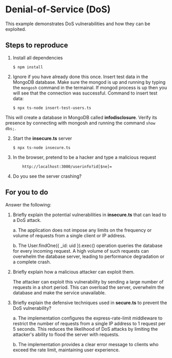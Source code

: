 # Denial-of-Service (DoS)

This example demonstrates DoS vulnerabilities and how they can be exploited.

## Steps to reproduce

1. Install all dependencies

   `$ npm install`

2. Ignore if you have already done this once. Insert test data in the MongoDB database. Make sure the mongod is up and running by typing the `mongosh` command in the termainal. If mongod process is up then you will see that the connection was successful. Command to insert test data:

   `$ npx ts-node insert-test-users.ts`

This will create a database in MongoDB called **infodisclosure**. Verify its presence by connecting with mongosh and running the command `show dbs;`.

2. Start the **insecure.ts** server

   `$ npx ts-node insecure.ts`

3. In the browser, pretend to be a hacker and type a malicious request

   ```
       http://localhost:3000/userinfo?id[$ne]=
   ```

4. Do you see the server crashing?

## For you to do

Answer the following:

1. Briefly explain the potential vulnerabilities in **insecure.ts** that can lead to a DoS attack.

   a. The application does not impose any limits on the frequency or volume of requests from a single client or IP address.

   b. The User.findOne({ \_id: uid }).exec() operation queries the database for every incoming request. A high volume of such requests can overwhelm the database server, leading to performance degradation or a complete crash.

2. Briefly explain how a malicious attacker can exploit them.

   The attacker can exploit this vulnerability by sending a large number of requests in a short period. This can overload the server, overwhelm the database and make the service unavailable.

3. Briefly explain the defensive techniques used in **secure.ts** to prevent the DoS vulnerability?

   a. The implementation configures the express-rate-limit middleware to restrict the number of requests from a single IP address to 1 request per 5 seconds. This reduces the likelihood of DoS attacks by limiting the attacker's ability to flood the server with requests.

   b. The implementation provides a clear error message to clients who exceed the rate limit, maintaining user experience.
